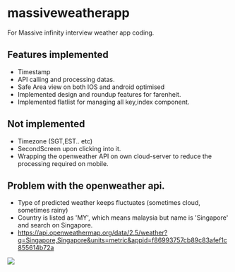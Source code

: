 # massiveweatherapp
For Massive infinity interview weather app coding.


## Features implemented
-  Timestamp
-  API calling and processing datas.
-  Safe Area view on both IOS and android optimised
-  Implemented design and roundup features for farenheit.
-  Implemented flatlist for managing all key,index component.

## Not implemented 
- Timezone (SGT,EST.. etc)
- SecondScreen upon clicking into it.
- Wrapping the openweather API on own cloud-server to reduce the processing required on mobile.

## Problem with the openweather api.
- Type of predicted weather keeps fluctuates (sometimes cloud, sometimes rainy)
- Country is listed as 'MY', which means malaysia but name is 'Singapore' and search on Singapore.
- https://api.openweathermap.org/data/2.5/weather?q=Singapore,Singapore&units=metric&appid=f86993757cb89c83afef1c855614b72a

![](https://mikeleow.s3-ap-southeast-1.amazonaws.com/massiveinterviewscreenshot.png)
